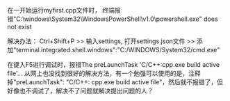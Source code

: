 在一开始运行myfirst.cpp文件时，
终端报错"C:\windows\System32\WindowsPowerShell\v1.0\powershell.exe" does not exist

解决办法：
Ctrl+Shift+P >> 输入settings, 打开settings.json文件 >> 添加"terminal.integrated.shell.windows":"C:/WINDOWS/System32/cmd.exe"


在键入F5进行调试时，报错The preLaunchTask 'C/C++:cpp.exe build active file'...
从网上也没找到很好的解决方法，有一个勉强可以使用的是，注释掉"preLaunchTask": "C/C++: cpp.exe build active file"，然后就不报错了，但好像也不调试了，解决不了问题就解决提出问题的人？